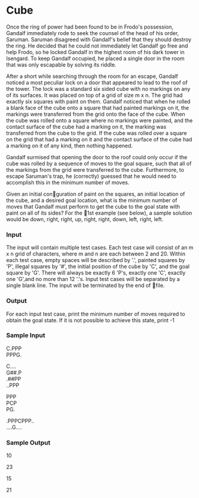 # Cube


Once the ring of power had been found to be in Frodo's possession, Gandalf immediately rode to seek the counsel of the head of his order, Saruman. Saruman disagreed with Gandalf's belief that they should destroy the ring. He decided that he could not immediately let Gandalf go free and help Frodo, so he locked Gandalf in the highest room of his dark tower in Isengard. To keep Gandalf occupied, he placed a single door in the room that was only escapable by solving its riddle.

After a short while searching through the room for an escape, Gandalf noticed a most peculiar lock on a door that appeared to lead to the roof of the tower. The lock was a standard six sided cube with no markings on any of its surfaces. It was placed on top of a grid of size m x n. The grid had exactly six squares with paint on them. Gandalf noticed that when he rolled a blank face of the cube onto a square that had painted markings on it, the markings were transferred from the grid onto the face of the cube. When the cube was rolled onto a square where no markings were painted, and the contact surface of the cube had a marking on it, the marking was transferred from
the cube to the grid. If the cube was rolled over a square on the grid that had a marking on it and the contact surface of the cube had a marking on it of any kind, then nothing happened.

Gandalf surmised that opening the door to the roof could only occur if the cube was rolled by a sequence of moves to the goal square, such that all of the markings from the grid were transferred to the cube. Furthermore, to escape Saruman's trap, he (correctly) guessed that he would need to accomplish this in the minimum number of moves.

Given an initial conguration of paint on the squares, an initial location of the cube, and a
desired goal location, what is the minimum number of moves that Gandalf must perform to get the cube to the goal state with paint on all of its sides?
For the 1st example (see below), a sample solution would be down, right, right, up, right, right, down, left, right, left.

### Input
The input  will contain multiple test cases. Each test case will consist of an m x n
grid of characters, where m and n are each between 2 and 20. Within each test case, empty spaces will be described by '.', painted squares by 'P', illegal squares by '#', the initial position of the cube by 'C', and the goal square by 'G'. There will always be exactly 6 'P's, exactly one 'C', exactly one 'G',and no more than 12 '.'s. Input test cases will be separated by a single blank line. The input will be terminated by the end of file.

### Output
For each input test case, print the minimum number of moves required to obtain the goal state. If it is not possible to achieve this state, print -1

### Sample Input
C.PPP<br>
PPPG.

C....<br>
G##.P<br>
.##PP<br>
..PPP

PPP<br>
PCP<br>
PG.

.PPPCPPP..<br>
....G....

### Sample Output
10

23

15

21

